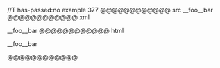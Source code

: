 //T has-passed:no
example 377
@@@@@@@@@@@@ src
__foo__bar
@@@@@@@@@@@@ xml
<?xml version="1.0" encoding="UTF-8"?>
<!DOCTYPE document SYSTEM "CommonMark.dtd">
<document xmlns="http://commonmark.org/xml/1.0">
  <paragraph>
    <text>__foo__bar</text>
  </paragraph>
</document>
@@@@@@@@@@@@ html
<p>__foo__bar</p>
@@@@@@@@@@@@

